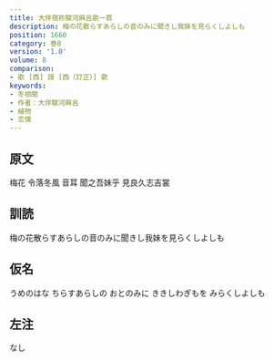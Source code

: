 ```yaml
---
title: 大伴宿祢駿河麻呂歌一首
description: 梅の花散らすあらしの音のみに聞きし我妹を見らくしよしも
position: 1660
category: 巻8
version: '1.0'
volume: 8
comparison:
- 歌 [西] 謌 [西（訂正）] 歌
keywords:
- 冬相聞
- 作者：大伴駿河麻呂
- 植物
- 恋情
---
```


## 原文

梅花 令落冬風 音耳 聞之吾妹乎 見良久志吉裳

## 訓読

梅の花散らすあらしの音のみに聞きし我妹を見らくしよしも

## 仮名

うめのはな ちらすあらしの おとのみに ききしわぎもを みらくしよしも

## 左注

なし
